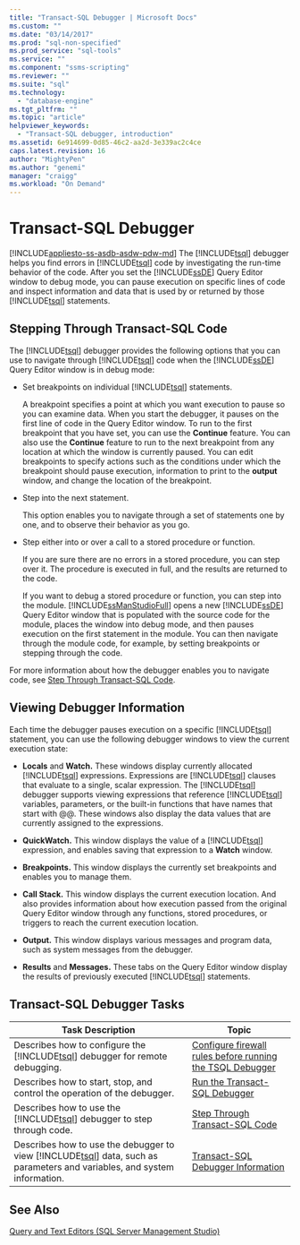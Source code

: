 ```yaml
---
title: "Transact-SQL Debugger | Microsoft Docs"
ms.custom: ""
ms.date: "03/14/2017"
ms.prod: "sql-non-specified"
ms.prod_service: "sql-tools"
ms.service: ""
ms.component: "ssms-scripting"
ms.reviewer: ""
ms.suite: "sql"
ms.technology: 
  - "database-engine"
ms.tgt_pltfrm: ""
ms.topic: "article"
helpviewer_keywords: 
  - "Transact-SQL debugger, introduction"
ms.assetid: 6e914699-0d85-46c2-aa2d-3e339ac2c4ce
caps.latest.revision: 16
author: "MightyPen"
ms.author: "genemi"
manager: "craigg"
ms.workload: "On Demand"
---
```

# Transact-SQL Debugger
[!INCLUDE[appliesto-ss-asdb-asdw-pdw-md](../../includes/appliesto-ss-asdb-asdw-pdw-md.md)]
  The [!INCLUDE[tsql](../../includes/tsql-md.md)] debugger helps you find errors in [!INCLUDE[tsql](../../includes/tsql-md.md)] code by investigating the run-time behavior of the code. After you set the [!INCLUDE[ssDE](../../includes/ssde-md.md)] Query Editor window to debug mode, you can pause execution on specific lines of code and inspect information and data that is used by or returned by those [!INCLUDE[tsql](../../includes/tsql-md.md)] statements.  
  
## Stepping Through Transact-SQL Code  
 The [!INCLUDE[tsql](../../includes/tsql-md.md)] debugger provides the following options that you can use to navigate through [!INCLUDE[tsql](../../includes/tsql-md.md)] code when the [!INCLUDE[ssDE](../../includes/ssde-md.md)] Query Editor window is in debug mode:  
  
-   Set breakpoints on individual [!INCLUDE[tsql](../../includes/tsql-md.md)] statements.  
  
     A breakpoint specifies a point at which you want execution to pause so you can examine data. When you start the debugger, it pauses on the first line of code in the Query Editor window. To run to the first breakpoint that you have set, you can use the **Continue** feature. You can also use the **Continue** feature to run to the next breakpoint from any location at which the window is currently paused. You can edit breakpoints to specify actions such as the conditions under which the breakpoint should pause execution, information to print to the **output** window, and change the location of the breakpoint.  
  
-   Step into the next statement.  
  
     This option enables you to navigate through a set of statements one by one, and to observe their behavior as you go.  
  
-   Step either into or over a call to a stored procedure or function.  
  
     If you are sure there are no errors in a stored procedure, you can step over it. The procedure is executed in full, and the results are returned to the code.  
  
     If you want to debug a stored procedure or function, you can step into the module. [!INCLUDE[ssManStudioFull](../../includes/ssmanstudiofull-md.md)] opens a new [!INCLUDE[ssDE](../../includes/ssde-md.md)] Query Editor window that is populated with the source code for the module, places the window into debug mode, and then pauses execution on the first statement in the module. You can then navigate through the module code, for example, by setting breakpoints or stepping through the code.  
  
 For more information about how the debugger enables you to navigate code, see [Step Through Transact-SQL Code](../../relational-databases/scripting/step-through-transact-sql-code.md).  
  
## Viewing Debugger Information  
 Each time the debugger pauses execution on a specific [!INCLUDE[tsql](../../includes/tsql-md.md)] statement, you can use the following debugger windows to view the current execution state:  
  
-   **Locals** and **Watch.** These windows display currently allocated [!INCLUDE[tsql](../../includes/tsql-md.md)] expressions. Expressions are [!INCLUDE[tsql](../../includes/tsql-md.md)] clauses that evaluate to a single, scalar expression. The [!INCLUDE[tsql](../../includes/tsql-md.md)] debugger supports viewing expressions that reference [!INCLUDE[tsql](../../includes/tsql-md.md)] variables, parameters, or the built-in functions that have names that start with @@. These windows also display the data values that are currently assigned to the expressions.  
  
-   **QuickWatch.** This window displays the value of a [!INCLUDE[tsql](../../includes/tsql-md.md)] expression, and enables saving that expression to a **Watch** window.  
  
-   **Breakpoints.** This window displays the currently set breakpoints and enables you to manage them.  
  
-   **Call Stack.** This window displays the current execution location. And also provides information about how execution passed from the original Query Editor window through any functions, stored procedures, or triggers to reach the current execution location.  
  
-   **Output.** This window displays various messages and program data, such as system messages from the debugger.  
  
-   **Results** and **Messages.** These tabs on the Query Editor window display the results of previously executed [!INCLUDE[tsql](../../includes/tsql-md.md)] statements.  
  
## Transact-SQL Debugger Tasks  
  
|Task Description|Topic|  
|----------------------|-----------|  
|Describes how to configure the [!INCLUDE[tsql](../../includes/tsql-md.md)] debugger for remote debugging.|[Configure firewall rules before running the TSQL Debugger](../../relational-databases/scripting/configure-firewall-rules-before-running-the-tsql-debugger.md)|  
|Describes how to start, stop, and control the operation of the debugger.|[Run the Transact-SQL Debugger](../../relational-databases/scripting/run-the-transact-sql-debugger.md)|  
|Describes how to use the [!INCLUDE[tsql](../../includes/tsql-md.md)] debugger to step through code.|[Step Through Transact-SQL Code](../../relational-databases/scripting/step-through-transact-sql-code.md)|  
|Describes how to use the debugger to view [!INCLUDE[tsql](../../includes/tsql-md.md)] data, such as parameters and variables, and system information.|[Transact-SQL Debugger Information](../../relational-databases/scripting/transact-sql-debugger-information.md)|  
  
## See Also  
 [Query and Text Editors &#40;SQL Server Management Studio&#41;](../../relational-databases/scripting/query-and-text-editors-sql-server-management-studio.md)  
  
  
